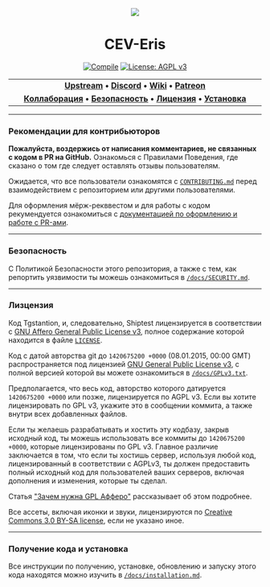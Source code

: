 <div align="center">

![](https://map.celadon.pro/Eris/Files/Logos/Cev_logo.png)

# CEV-Eris
 [![Compile](https://github.com/shiptest-ss13/Shiptest/workflows/Checks/badge.svg)](https://github.com/CeladonSS13/CEV-Eris/actions/workflows/compile_changelogs.yml) [![License: AGPL v3](https://img.shields.io/badge/License-AGPL_v3.0-blue.svg)](https://opensource.org/licenses/AGPL-3.0)

</div>

<table>
<tr><td align="center" width="2000"><b>
<a href="https://github.com/discordia-space/CEV-Eris">Upstream</a> • 
<a href="https://discord.gg/rxsggTJzY3">Discord</a> • 
<a href="https://wiki.celadon.pro/">Wiki</a> • 
<a href="https://boosty.to/celadon">Patreon</a>
</b></td></tr>
<tr><td align="center" width="2000"><b>
<a href="#рекомендации-для-контрибьюторов">Коллаборация</a> • 
<a href="#безопасность">Безопасность</a> • 
<a href="#лизцензия">Лицензия</a> • 
<a href="#получение-кода-и-установка">Установка</a>
</b></td></tr>
</table>

---

### Рекомендации для контрибьюторов

**Пожалуйста, воздержись от написания комментариев, не связанных с кодом в PR на GitHub.** Ознакомься с Правилами Поведения, где сказано о том где следует оставлять отзывы пользователям.

Ожидается, что все пользователи ознакомятся с [`CONTRIBUTING.md`](CONTRIBUTING.md) перед взаимодействием с репозиторием или другими пользователями.

Для оформления мёрж-рекввестом и для работы с кодом рекумендуется ознакомиться с [документацией по оформлению и работе с PR-ами](https://github.com/CeladonSS13/Shiptest/blob/alpha-stable/.github/CONTRIBUTING.md).

---

### Безопасность

С Политикой Безопасности этого репозитория, а также с тем, как репортить уязвимости ты можешь ознакомиться в [`/docs/SECURITY.md`](/docs/SECURITY.md).

---

### Лизцензия

Код Tgstantion, и, следовательно, Shiptest лицензируется в соответствии с [GNU Affero General Public License v3](https://www.gnu.org/licenses/agpl.html), полное содержание которой находится в файле [`LICENSE`](/LICENSE).

Код с датой авторства git до `1420675200 +0000` (08.01.2015, 00:00 GMT) распространяется под лицензией [GNU General Public License v3](https://www.gnu.org/licenses/gpl-3.0.html), с полной версией которой вы можете ознакомиться в [`/docs/GPLv3.txt`](/docs/GPLv3.txt).

Предполагается, что весь код, авторство которого датируется `1420675200 +0000` или позже, лицензируется по AGPL v3. Если вы хотите лицензировать по GPL v3, укажите это в сообщении коммита, а также внутри всех добавленных файлов.

Если ты желаешь разрабатывать и хостить эту кодбазу, закрыв исходный код, ты можешь использовать все коммиты до `1420675200 +0000`, которые лицензированы по GPL v3. Главное различие заключается в том, что если ты хостишь сервер, используя любой код, лицензированный в соответствии с AGPLv3, ты должен предоставить полный исходный код для пользователей ваших серверов, включая дополнения и изменения, которые ты сделал.

Статья ["Зачем нужна GPL Афферо"](https://www.gnu.org/licenses/why-affero-gpl.html) рассказывает об этом подробнее.

Все ассеты, включая иконки и звуки, лицензируются по [Creative Commons 3.0 BY-SA license](https://creativecommons.org/licenses/by-sa/3.0/), если не указано иное.

---

### Получение кода и установка

Все инструкции по получению, установке, обновлению и запуску этого кода находятся можно изучить в [`/docs/installation.md`](/docs/installation.md).
